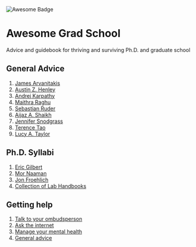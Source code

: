 <img src="https://cdn.rawgit.com/sindresorhus/awesome/d7305f38d29fed78fa85652e3a63e154dd8e8829/media/badge.svg" alt="Awesome Badge"/>

# Awesome Grad School
Advice and guidebook for thriving and surviving Ph.D. and graduate school

## General Advice

1. [James Arvanitakis](https://www.jamesarvanitakis.net/how-to-survive-a-phd-22-tips-from-the-dean-of-graduate-studies/)
2. [Austin Z. Henley](https://web.eecs.utk.edu/~azh/blog/lessonsfrommyphd.html)
3. [Andrej Karpathy](http://karpathy.github.io/2016/09/07/phd/)
4. [Maithra Raghu](https://maithraraghu.com/blog/2020/Reflections_on_my_Machine_Learning_PhD_Journey/)
5. [Sebastian Ruder](https://ruder.io/10-tips-for-research-and-a-phd/)
6. [Aijaz A. Shaikh](https://www.elsevier.com/connect/5-secrets-to-surviving-and-progressing-in-a-phd-program)
7. [Jennifer Snodgrass](https://www.insidehighered.com/advice/2021/11/18/truths-about-academic-career-people-often-dont-share-opinion)
8. [Terence Tao](https://terrytao.wordpress.com/career-advice/)
9. [Lucy A. Taylor](https://www.nature.com/articles/d41586-018-07332-x)

## Ph.D. Syllabi

1. [Eric Gilbert](https://docs.google.com/document/d/11D3kHElzS2HQxTwPqcaTnU5HCJ8WGE5brTXI4KLf4dM)
2. [Mor Naaman](https://s.tech.cornell.edu/phd-syllabus/)
3. [Jon Froehlich](https://docs.google.com/document/d/1YiiDsfpiolpXjUTj8xWrQwQQUzqrfqT9bocOpaYDrtI/edit)
4. [Collection of Lab Handbooks](https://github.com/samuelmehr/labhandbooks)

## Getting help

1. [Talk to your ombudsperson](https://ombuds.oregonstate.edu/what-ombuds)
2. [Ask the internet](https://academia.stackexchange.com/)
3. [Manage your mental health](https://www.phdstudies.com/article/managing-your-mental-health-as-a-phd-student/)
4. [General advice](https://inomics.com/advice/10-biggest-struggles-of-phd-students-610514)
